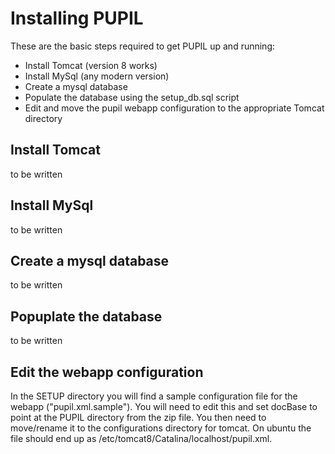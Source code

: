 # Installing PUPIL

These are the basic steps required to get PUPIL up and running:

* Install Tomcat (version 8 works)
* Install MySql (any modern version)
* Create a mysql database
* Populate the database using the setup_db.sql script
* Edit and move the pupil webapp configuration to the appropriate Tomcat directory

## Install Tomcat

to be written

## Install MySql

to be written

## Create a mysql database

to be written

## Popuplate the database

to be written

## Edit the webapp configuration

In the SETUP directory you will find a sample configuration file for the
webapp ("pupil.xml.sample"). You will need to edit this and set docBase
to point at the PUPIL directory from the zip file. You then need to
move/rename it to the configurations directory for tomcat. On ubuntu 
the file should end up as /etc/tomcat8/Catalina/localhost/pupil.xml.

